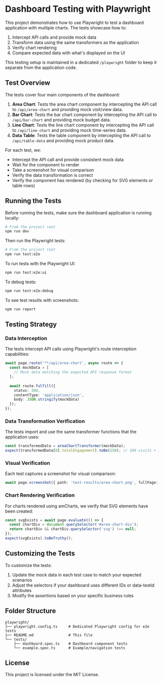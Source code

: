 # Dashboard Testing with Playwright

This project demonstrates how to use Playwright to test a dashboard application with multiple charts. The tests showcase how to:

1. Intercept API calls and provide mock data
2. Transform data using the same transformers as the application
3. Verify chart rendering
4. Compare expected data with what's displayed on the UI

This testing setup is maintained in a dedicated `/playwright` folder to keep it separate from the application code.

## Test Overview

The tests cover four main components of the dashboard:

1. **Area Chart**: Tests the area chart component by intercepting the API call to `/api/area-chart` and providing mock visit/view data.
2. **Bar Chart**: Tests the bar chart component by intercepting the API call to `/api/bar-chart` and providing mock budget data.
3. **Line Chart**: Tests the line chart component by intercepting the API call to `/api/line-chart` and providing mock time-series data.
4. **Data Table**: Tests the table component by intercepting the API call to `/api/table-data` and providing mock product data.

For each test, we:
- Intercept the API call and provide consistent mock data
- Wait for the component to render
- Take a screenshot for visual comparison
- Verify the data transformation is correct
- Verify the component has rendered (by checking for SVG elements or table rows)

## Running the Tests

Before running the tests, make sure the dashboard application is running locally:

```bash
# From the project root
npm run dev
```

Then run the Playwright tests:

```bash
# From the project root
npm run test:e2e
```

To run tests with the Playwright UI:

```bash
npm run test:e2e:ui
```

To debug tests:

```bash
npm run test:e2e:debug
```

To see test results with screenshots:

```bash
npm run report
```

## Testing Strategy

### Data Interception

The tests intercept API calls using Playwright's route interception capabilities:

```typescript
await page.route('**/api/area-chart', async route => {
  const mockData = [
    // Mock data matching the expected API response format
  ];
  
  await route.fulfill({ 
    status: 200, 
    contentType: 'application/json',
    body: JSON.stringify(mockData)
  });
});
```

### Data Transformation Verification

The tests import and use the same transformer functions that the application uses:

```typescript
const transformedData = areaChartTransformer(mockData);
expect(transformedData[0].totalEngagement).toBe(250); // 100 visits + 150 views
```

### Visual Verification

Each test captures a screenshot for visual comparison:

```typescript
await page.screenshot({ path: 'test-results/area-chart.png', fullPage: false });
```

### Chart Rendering Verification

For charts rendered using amCharts, we verify that SVG elements have been created:

```typescript
const svgExists = await page.evaluate(() => {
  const chartDiv = document.querySelector('#area-chart-div');
  return chartDiv && chartDiv.querySelector('svg') !== null;
});
expect(svgExists).toBeTruthy();
```

## Customizing the Tests

To customize the tests:

1. Update the mock data in each test case to match your expected scenarios
2. Adjust the selectors if your dashboard uses different IDs or data-testid attributes
3. Modify the assertions based on your specific business rules

## Folder Structure

```
playwright/
├── playwright.config.ts     # Dedicated Playwright config for e2e tests
├── README.md                # This file
└── tests/
    ├── dashboard.spec.ts    # Dashboard component tests
    └── example.spec.ts      # Example/navigation tests
```

## License

This project is licensed under the MIT License.